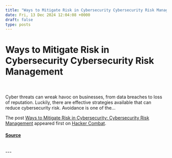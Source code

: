 ```yaml
---
title: "Ways to Mitigate Risk in Cybersecurity Cybersecurity Risk Management"
date: Fri, 13 Dec 2024 12:04:08 +0000
draft: false
type: posts
---
```

# Ways to Mitigate Risk in Cybersecurity Cybersecurity Risk Management

<br/>

<br/>
Cyber threats can wreak havoc on businesses, from data breaches to loss of reputation. Luckily, there are effective strategies available that can reduce cybersecurity risk. Avoidance is one of the...

The post [Ways to Mitigate Risk in Cybersecurity: Cybersecurity Risk Management](https://www.hackercombat.com/cybersecurity-risk-management/) appeared first on [Hacker Combat](https://www.hackercombat.com).

#### [Source](https://www.hackercombat.com/cybersecurity-risk-management/)

<br/>
---
